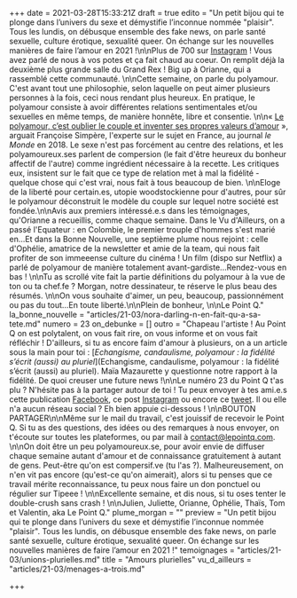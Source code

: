 +++
date = 2021-03-28T15:33:21Z
draft = true
edito = "Un petit bijou qui te plonge dans l’univers du sexe et démystifie l’inconnue nommée \"plaisir\". Tous les lundis, on débusque ensemble des fake news, on parle santé sexuelle, culture érotique, sexualité queer. On échange sur les nouvelles manières de faire l’amour en 2021 !\n\nPlus de 700 sur [Instagram](https://www.instagram.com/lepoint.q/) ! Vous avez parlé de nous à vos potes et ça fait chaud au coeur. On remplit déjà la deuxième plus grande salle du Grand Rex ! Big up à Orianne, qui a rassemblé cette communauté. \n\nCette semaine, on parle du polyamour. C'est avant tout une philosophie, selon laquelle on peut aimer plusieurs personnes à la fois, ceci nous rendant plus heureux. En pratique, le polyamour consiste à avoir différentes relations sentimentales et/ou sexuelles en même temps, de manière honnête, libre et consentie. \n\n« [Le polyamour, c’est oublier le couple et inventer ses propres valeurs d’amour](https://www.lemonde.fr/festival/article/2018/10/05/le-polyamour-c-est-oublier-le-couple-et-inventer-ses-propres-valeurs-d-amour_5365161_4415198.html) », arguait Françoise Simpère, l'experte sur le sujet en France, au journal _le Monde_ en 2018. Le sexe n'est pas forcément au centre des relations, et les polyamoureux.ses parlent de compersion (le fait d'être heureux du bonheur affectif de l'autre) comme ingrédient nécessaire à la recette. Les critiques eux, insistent sur le fait que ce type de relation met à mal la fidélité - quelque chose qui c'est vrai, nous fait à tous beaucoup de bien. \n\nEloge de la liberté pour certain.es, utopie woodstockienne pour d'autres, pour sûr le polyamour déconstruit le modèle du couple sur lequel notre société est fondée.\n\nAvis aux premiers intéressé.e.s dans les témoignages, qu'Orianne a recueillis, comme chaque semaine. Dans le Vu d'Ailleurs, on a passé l'Equateur : en Colombie, le premier trouple d'hommes s'est marié en...Et dans la Bonne Nouvelle, une septième plume nous rejoint : celle d'Ophélie, amatrice de la newsletter et amie de la team, qui nous fait profiter de son immeeense culture du cinéma ! Un film (dispo sur Netflix) a parlé de polyamour de manière totalement avant-gardiste...Rendez-vous en bas ! \n\nTu as scrollé vite fait la partie définitions du polyamour à la vue de ton ou ta chef.fe ? Morgan, notre dessinateur, te réserve le plus beau des résumés. \n\nOn vous souhaite d'aimer, un peu, beaucoup, passionnément ou pas du tout...En toute liberté.\n\nPlein de bonheur, \n\nLe Point Q."
la_bonne_nouvelle = "articles/21-03/nora-darling-n-en-fait-qu-a-sa-tete.md"
numero = 23
on_debunke = []
outro = "Chapeau l'artiste ! Au Point Q on est polytalent, on vous fait rire, on vous informe et on vous fait réfléchir ! D'ailleurs, si tu as encore faim d'amour à plusieurs, on a un article sous la main pour toi : [_Echangisme, candaulisme, polyamour : la fidélité s’écrit (aussi) au pluriel_](Echangisme, candaulisme, polyamour : la fidélité s’écrit (aussi) au pluriel). Maïa Mazaurette y questionne notre rapport à la fidélité. De quoi creuser une future news !\n\nLe numéro 23 du Point Q t'as plu ? N'hésite pas à la partager autour de toi ! Tu peux envoyer à tes ami.e.s cette publication [Facebook](https://www.facebook.com/lepointq.news/photos/a.137269331479096/233739068498788/), ce post [Instagram](https://www.instagram.com/p/CLXaWOOnQrw/) ou encore ce [tweet](https://twitter.com/LePointQ/status/1356187077218623492). Il ou elle n'a aucun réseau social ?  Eh bien appuie ci-dessous ! \n\nBOUTON PARTAGER\n\nMême sur le mail du travail, c'est jouissif de recevoir le Point Q. Si tu as des questions, des idées ou des remarques à nous envoyer, on t'écoute sur toutes les plateformes, ou par mail à contact@lepointq.com. \n\nOn doit être un peu polyamoureux.se, pour avoir envie de diffuser chaque semaine autant d'amour et de connaissance gratuitement à autant de gens. Peut-être qu'on est compersif.ve (tu l'as ?). Malheureusement, on n'en vit pas encore (qu'est-ce qu'on aimerait), alors si tu penses que ce travail mérite reconnaissance, tu peux nous faire un don ponctuel ou régulier sur Tipeee ! \n\nExcellente semaine, et dis nous, si tu oses tenter le double-crush sans crash ! \n\nJulien, Juliette, Orianne, Ophélie, Thaïs, Tom et Valentin, aka Le Point Q."
plume_morgan = ""
preview = "Un petit bijou qui te plonge dans l’univers du sexe et démystifie l’inconnue nommée \"plaisir\". Tous les lundis, on débusque ensemble des fake news, on parle santé sexuelle, culture érotique, sexualité queer. On échange sur les nouvelles manières de faire l’amour en 2021 !"
temoignages = "articles/21-03/unions-plurielles.md"
title = "Amours plurielles"
vu_d_ailleurs = "articles/21-03/menages-a-trois.md"

+++
